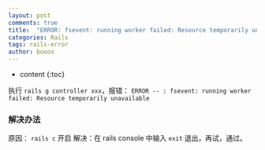 ```yaml
---
layout: post
comments: true
title:  "ERROR: fsevent: running worker failed: Resource temporarily unavailable"
categories: Rails
tags: rails-error
author: booox
---
```


* content
{:toc}

执行 `rails g controller xxx`，报错：
`ERROR -- : fsevent: running worker failed: Resource temporarily unavailable`




### 解决办法

原因： `rails c` 开启
解决：在 rails console 中输入 `exit` 退出，再试，通过。
